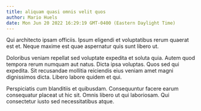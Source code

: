 ```yaml
---
title: aliquam quasi omnis velit quos
author: Mario Huels
date: Mon Jun 20 2022 16:29:19 GMT-0400 (Eastern Daylight Time)
---
```

Qui architecto ipsam officiis. Ipsum eligendi et voluptatibus rerum quaerat est et. Neque maxime est quae aspernatur quis sunt libero ut.

 Doloribus veniam repellat sed voluptate expedita et soluta quia. Autem quod tempora rerum numquam aut natus. Dicta ipsa voluptas. Quos sed qui expedita. Sit recusandae mollitia reiciendis eius veniam amet magni dignissimos dicta. Libero labore quidem et qui.

 Perspiciatis cum blanditiis et quibusdam. Consequuntur facere earum consequatur placeat ut hic sit. Omnis libero ut qui laboriosam. Qui consectetur iusto sed necessitatibus atque.